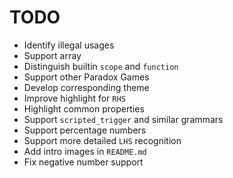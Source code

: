 # TODO

- Identify illegal usages
- Support array
- Distinguish builtin `scope` and `function`
- Support other Paradox Games
- Develop corresponding theme
- Improve highlight for `RHS`
- Highlight common properties
- Support `scripted_trigger` and similar grammars
- Support percentage numbers
- Support more detailed `LHS` recognition
- Add intro images in `README.md`
- Fix negative number support
